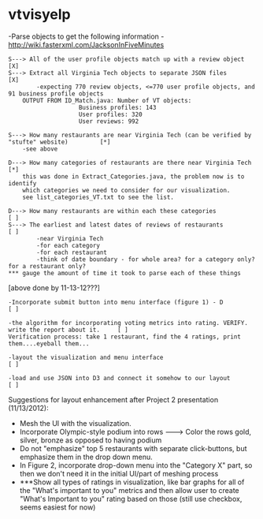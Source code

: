 vtvisyelp
=========
-Parse objects to get the following information - http://wiki.fasterxml.com/JacksonInFiveMinutes

    S---> All of the user profile objects match up with a review object                             [X]           
    S---> Extract all Virginia Tech objects to separate JSON files                                  [X]
		    -expecting 770 review objects, <=770 user profile objects, and 91 business profile objects
		OUTPUT FROM ID_Match.java: Number of VT objects:
						Business profiles: 143
						User profiles: 320
						User reviews: 992

	S---> How many restaurants are near Virginia Tech (can be verified by "stufte" website)         [*]
		-see above			

	D---> How many categories of restaurants are there near Virginia Tech                           [*]
		this was done in Extract_Categories.java, the problem now is to identify 
		which categories we need to consider for our visualization.
		see list_categories_VT.txt to see the list. 

 	D---> How many restaurants are within each these categories     								[ ]
	S---> The earliest and latest dates of reviews of restaurants                                   [ ]
			-near Virginia Tech
			-for each category
			-for each restaurant
			-think of date boundary - for whole area? for a category only? for a restaurant only?
	*** gauge the amount of time it took to parse each of these things

[above done by 11-13-12???]

    -Incorporate submit button into menu interface (figure 1) - D                                       [ ]

    -the algorithm for incorporating voting metrics into rating. VERIFY. write the report about it.     [ ]
  	Verification process: take 1 restaurant, find the 4 ratings, print them....eyeball them...

    -layout the visualization and menu interface                                                        [ ]

    -load and use JSON into D3 and connect it somehow to our layout                                     [ ]


Suggestions for layout enhancement after Project 2 presentation (11/13/2012):
- Mesh the UI with the visualization.
- Incorporate Olympic-style podium into rows ---> Color the rows gold, silver, bronze as opposed to having podium
- Do not "emphasize" top 5 restaurants with separate click-buttons, but emphasize them in the drop down menu.
- In Figure 2, incorporate drop-down menu into the "Category X" part, so then we don't need it in the initial UI/part of meshing process
- ***Show all types of ratings in visualization, like bar graphs for all of the "What's important to you" metrics
	and then allow user to create "What's Important to you" rating based on those (still use checkbox, seems easiest for now)




